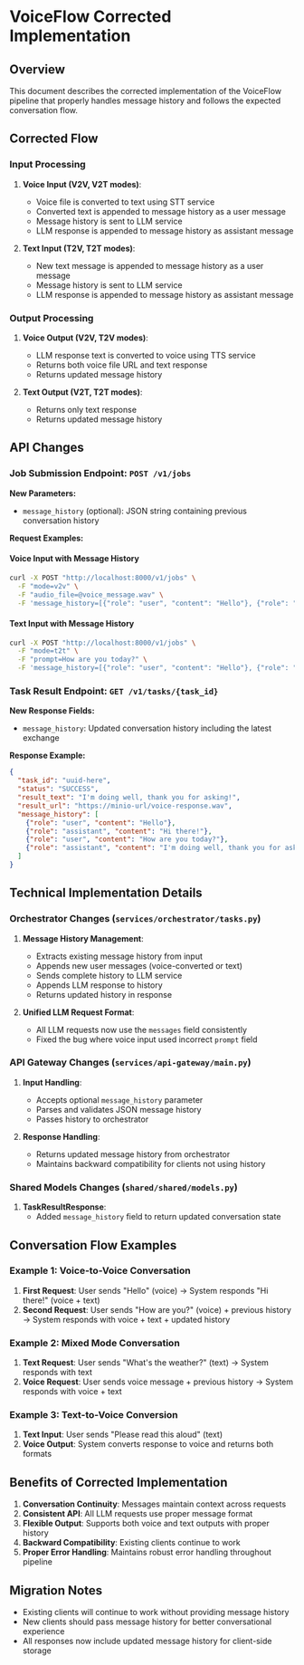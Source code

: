 # VoiceFlow Corrected Implementation

## Overview

This document describes the corrected implementation of the VoiceFlow pipeline that properly handles message history and follows the expected conversation flow.

## Corrected Flow

### Input Processing
1. **Voice Input (V2V, V2T modes)**:
   - Voice file is converted to text using STT service
   - Converted text is appended to message history as a user message
   - Message history is sent to LLM service
   - LLM response is appended to message history as assistant message

2. **Text Input (T2V, T2T modes)**:
   - New text message is appended to message history as a user message
   - Message history is sent to LLM service
   - LLM response is appended to message history as assistant message

### Output Processing
1. **Voice Output (V2V, T2V modes)**:
   - LLM response text is converted to voice using TTS service
   - Returns both voice file URL and text response
   - Returns updated message history

2. **Text Output (V2T, T2T modes)**:
   - Returns only text response
   - Returns updated message history

## API Changes

### Job Submission Endpoint: `POST /v1/jobs`

**New Parameters:**
- `message_history` (optional): JSON string containing previous conversation history

**Request Examples:**

#### Voice Input with Message History
```bash
curl -X POST "http://localhost:8000/v1/jobs" \
  -F "mode=v2v" \
  -F "audio_file=@voice_message.wav" \
  -F 'message_history=[{"role": "user", "content": "Hello"}, {"role": "assistant", "content": "Hi there!"}]'
```

#### Text Input with Message History
```bash
curl -X POST "http://localhost:8000/v1/jobs" \
  -F "mode=t2t" \
  -F "prompt=How are you today?" \
  -F 'message_history=[{"role": "user", "content": "Hello"}, {"role": "assistant", "content": "Hi there!"}]'
```

### Task Result Endpoint: `GET /v1/tasks/{task_id}`

**New Response Fields:**
- `message_history`: Updated conversation history including the latest exchange

**Response Example:**
```json
{
  "task_id": "uuid-here",
  "status": "SUCCESS",
  "result_text": "I'm doing well, thank you for asking!",
  "result_url": "https://minio-url/voice-response.wav",
  "message_history": [
    {"role": "user", "content": "Hello"},
    {"role": "assistant", "content": "Hi there!"},
    {"role": "user", "content": "How are you today?"},
    {"role": "assistant", "content": "I'm doing well, thank you for asking!"}
  ]
}
```

## Technical Implementation Details

### Orchestrator Changes (`services/orchestrator/tasks.py`)

1. **Message History Management**:
   - Extracts existing message history from input
   - Appends new user messages (voice-converted or text)
   - Sends complete history to LLM service
   - Appends LLM response to history
   - Returns updated history in response

2. **Unified LLM Request Format**:
   - All LLM requests now use the `messages` field consistently
   - Fixed the bug where voice input used incorrect `prompt` field

### API Gateway Changes (`services/api-gateway/main.py`)

1. **Input Handling**:
   - Accepts optional `message_history` parameter
   - Parses and validates JSON message history
   - Passes history to orchestrator

2. **Response Handling**:
   - Returns updated message history from orchestrator
   - Maintains backward compatibility for clients not using history

### Shared Models Changes (`shared/shared/models.py`)

1. **TaskResultResponse**:
   - Added `message_history` field to return updated conversation state

## Conversation Flow Examples

### Example 1: Voice-to-Voice Conversation
1. **First Request**: User sends "Hello" (voice) → System responds "Hi there!" (voice + text)
2. **Second Request**: User sends "How are you?" (voice) + previous history → System responds with voice + text + updated history

### Example 2: Mixed Mode Conversation
1. **Text Request**: User sends "What's the weather?" (text) → System responds with text
2. **Voice Request**: User sends voice message + previous history → System responds with voice + text

### Example 3: Text-to-Voice Conversion
1. **Text Input**: User sends "Please read this aloud" (text)
2. **Voice Output**: System converts response to voice and returns both formats

## Benefits of Corrected Implementation

1. **Conversation Continuity**: Messages maintain context across requests
2. **Consistent API**: All LLM requests use proper message format
3. **Flexible Output**: Supports both voice and text outputs with proper history
4. **Backward Compatibility**: Existing clients continue to work
5. **Proper Error Handling**: Maintains robust error handling throughout pipeline

## Migration Notes

- Existing clients will continue to work without providing message history
- New clients should pass message history for better conversational experience
- All responses now include updated message history for client-side storage
